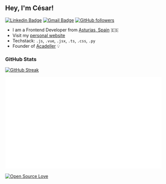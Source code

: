 

## Hey, I'm César!

[![Linkedin Badge](https://img.shields.io/badge/-C%C3%A9sar%20Álvarez%20Llaneza-blue?style=social&logo=Linkedin&logoColor=blue&link=https://www.linkedin.com/in/cesaralvarezllaneza/)](https://www.linkedin.com/in/cesaralvarezllaneza/)
[![Gmail Badge](https://img.shields.io/badge/-cesaralvrzll-c14438?style=social&logo=Gmail&logoColor=red&link=mailto:cesaralvrzll@gmail.com)](mailto:cesaralvrzll@gmail.com)
[![GitHub followers](https://img.shields.io/github/followers/cesaralvrz?label=Follow&style=social)](https://github.com/cesaralvrz) 

* I am a Frontend Developer from [Asturias, Spain](https://www.youtube.com/watch?v=g4dUHEkAL4M&ab_channel=TurismoAsturias) 🇪🇸
* Visit my [personal website](https://cesaralvarez.dev/) 
* Techstack: `.js`, `.vue`, `.jsx`, `.ts`, `.css`, `.py` 
* Founder of [Acadeller](https://github.com/Acadeller) 💡

### GitHub Stats

[![GitHub Streak](https://github-readme-streak-stats.herokuapp.com?user=cesaralvrz&theme=dracula)](https://git.io/streak-stats)

![Most Used Languages](https://raw.githubusercontent.com/cesaralvrz/github-stats-transparent/output/generated/languages.svg)

[![Open Source Love](https://badges.frapsoft.com/os/v1/open-source.svg?v=102)](https://github.com/ellerbrock/open-source-badge/)


